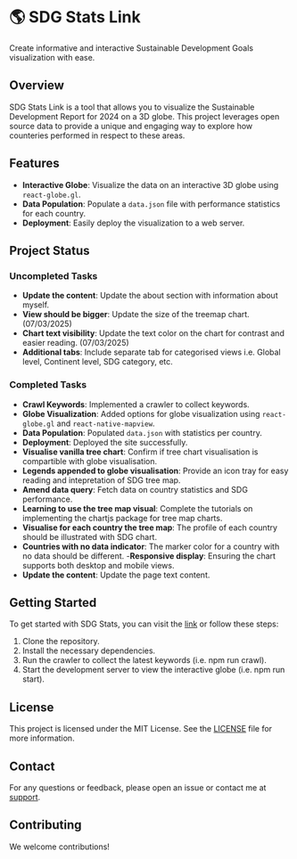 # 🌎 SDG Stats Link

Create informative and interactive Sustainable Development Goals visualization with ease.

## Overview

SDG Stats Link is a tool that allows you to visualize the Sustainable Development Report for 2024 on a 3D globe. This project leverages open source data to provide a unique and engaging way to explore how counteries performed in respect to these areas.

## Features

- **Interactive Globe**: Visualize the data on an interactive 3D globe using `react-globe.gl`.
- **Data Population**: Populate a `data.json` file with performance statistics for each country.
- **Deployment**: Easily deploy the visualization to a web server.

## Project Status

### Uncompleted Tasks

- **Update the content**: Update the about section with information about myself.
- **View should be bigger**: Update the size of the treemap chart.(07/03/2025)
- **Chart text visibility**: Update the text color on the chart for contrast and easier reading. (07/03/2025)
- **Additional tabs**: Include separate tab for categorised views i.e. Global level, Continent level, SDG category, etc.

### Completed Tasks

- **Crawl Keywords**: Implemented a crawler to collect keywords.
- **Globe Visualization**: Added options for globe visualization using `react-globe.gl` and `react-native-mapview`.
- **Data Population**: Populated `data.json` with statistics per country.
- **Deployment**: Deployed the site successfully.
- **Visualise vanilla tree chart**: Confirm if tree chart visualisation is compartible with globe visualisation.
- **Legends appended to globe visualisation**: Provide an icon tray for easy reading and intepretation of SDG tree map.
- **Amend data query**: Fetch data on country statistics and SDG performance.
- **Learning to use the tree map visual**: Complete the tutorials on implementing the chartjs package for tree map charts.
- **Visualise for each country the tree map**: The profile of each country should be illustrated with SDG chart.
- **Countries with no data indicator**: The marker color for a country with no data should be different.
-**Responsive display**: Ensuring the chart supports both desktop and mobile views.
- **Update the content**: Update the page text content.

## Getting Started

To get started with SDG Stats, you can visit the [link](https://sdgstatslink.netlify.app/) or follow these steps:

1. Clone the repository.
2. Install the necessary dependencies.
3. Run the crawler to collect the latest keywords (i.e. npm run crawl).
4. Start the development server to view the interactive globe (i.e. npm run start).

## License

This project is licensed under the MIT License. See the [LICENSE](LICENSE) file for more information.

## Contact

For any questions or feedback, please open an issue or contact me at [support](mailto:thekevin.afachao@gmail.com).

## Contributing

We welcome contributions!

